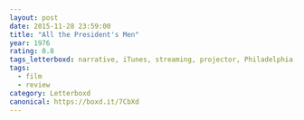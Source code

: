 ```yaml
---
layout: post 
date: 2015-11-28 23:59:00
title: "All the President's Men"
year: 1976
rating: 0.8
tags_letterboxd: narrative, iTunes, streaming, projector, Philadelphia, Leah
tags:
  - film
  - review
category: Letterboxd
canonical: https://boxd.it/7CbXd
---
```

